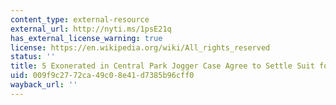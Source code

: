 ```yaml
---
content_type: external-resource
external_url: http://nyti.ms/1psE21q
has_external_license_warning: true
license: https://en.wikipedia.org/wiki/All_rights_reserved
status: ''
title: 5 Exonerated in Central Park Jogger Case Agree to Settle Suit for $40 Million
uid: 009f9c27-72ca-49c0-8e41-d7385b96cff0
wayback_url: ''
---
```

